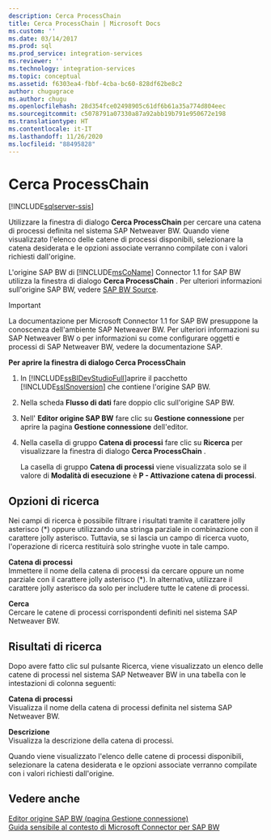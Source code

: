 ```yaml
---
description: Cerca ProcessChain
title: Cerca ProcessChain | Microsoft Docs
ms.custom: ''
ms.date: 03/14/2017
ms.prod: sql
ms.prod_service: integration-services
ms.reviewer: ''
ms.technology: integration-services
ms.topic: conceptual
ms.assetid: f6303ea4-fbbf-4cba-bc60-828df62be8c2
author: chugugrace
ms.author: chugu
ms.openlocfilehash: 28d354fce02498905c61df6b61a35a774d804eec
ms.sourcegitcommit: c5078791a07330a87a92abb19b791e950672e198
ms.translationtype: HT
ms.contentlocale: it-IT
ms.lasthandoff: 11/26/2020
ms.locfileid: "88495828"
---
```

# <a name="look-up-process-chain"></a>Cerca ProcessChain

[!INCLUDE[sqlserver-ssis](../../includes/applies-to-version/sqlserver-ssis.md)]


  Utilizzare la finestra di dialogo **Cerca ProcessChain** per cercare una catena di processi definita nel sistema SAP Netweaver BW. Quando viene visualizzato l'elenco delle catene di processi disponibili, selezionare la catena desiderata e le opzioni associate verranno compilate con i valori richiesti dall'origine.  
  
 L'origine SAP BW di [!INCLUDE[msCoName](../../includes/msconame-md.md)] Connector 1.1 for SAP BW utilizza la finestra di dialogo **Cerca ProcessChain** . Per ulteriori informazioni sull'origine SAP BW, vedere [SAP BW Source](../../integration-services/data-flow/sap-bw-source.md).  
  
> [!IMPORTANT]  
>  La documentazione per Microsoft Connector 1.1 for SAP BW presuppone la conoscenza dell'ambiente SAP Netweaver BW. Per ulteriori informazioni su SAP Netweaver BW o per informazioni su come configurare oggetti e processi di SAP Netweaver BW, vedere la documentazione SAP.  
  
 **Per aprire la finestra di dialogo Cerca ProcessChain**  
  
1.  In [!INCLUDE[ssBIDevStudioFull](../../includes/ssbidevstudiofull-md.md)]aprire il pacchetto [!INCLUDE[ssISnoversion](../../includes/ssisnoversion-md.md)] che contiene l'origine SAP BW.  
  
2.  Nella scheda **Flusso di dati** fare doppio clic sull'origine SAP BW.  
  
3.  Nell' **Editor origine SAP BW** fare clic su **Gestione connessione** per aprire la pagina **Gestione connessione** dell'editor.  
  
4.  Nella casella di gruppo **Catena di processi** fare clic su **Ricerca** per visualizzare la finestra di dialogo **Cerca ProcessChain** .  
  
     La casella di gruppo **Catena di processi** viene visualizzata solo se il valore di **Modalità di esecuzione** è **P - Attivazione catena di processi**.  
  
## <a name="lookup-options"></a>Opzioni di ricerca  
 Nei campi di ricerca è possibile filtrare i risultati tramite il carattere jolly asterisco (*) oppure utilizzando una stringa parziale in combinazione con il carattere jolly asterisco. Tuttavia, se si lascia un campo di ricerca vuoto, l'operazione di ricerca restituirà solo stringhe vuote in tale campo.  
  
 **Catena di processi**  
 Immettere il nome della catena di processi da cercare oppure un nome parziale con il carattere jolly asterisco (*). In alternativa, utilizzare il carattere jolly asterisco da solo per includere tutte le catene di processi.  
  
 **Cerca**  
 Cercare le catene di processi corrispondenti definiti nel sistema SAP Netweaver BW.  
  
## <a name="lookup-results"></a>Risultati di ricerca  
 Dopo avere fatto clic sul pulsante Ricerca, viene visualizzato un elenco delle catene di processi nel sistema SAP Netweaver BW in una tabella con le intestazioni di colonna seguenti:  
  
 **Catena di processi**  
 Visualizza il nome della catena di processi definita nel sistema SAP Netweaver BW.  
  
 **Descrizione**  
 Visualizza la descrizione della catena di processi.  
  
 Quando viene visualizzato l'elenco delle catene di processi disponibili, selezionare la catena desiderata e le opzioni associate verranno compilate con i valori richiesti dall'origine.  
  
## <a name="see-also"></a>Vedere anche  
 [Editor origine SAP BW &#40;pagina Gestione connessione&#41;](../../integration-services/data-flow/sap-bw-source-editor-connection-manager-page.md)   
 [Guida sensibile al contesto di Microsoft Connector per SAP BW](../../integration-services/microsoft-connector-for-sap-bw-f1-help.md)  
  
  
